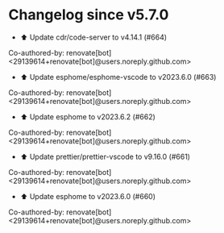 # Changelog since v5.7.0
- ⬆️ Update cdr/code-server to v4.14.1 (#664)

Co-authored-by: renovate[bot] <29139614+renovate[bot]@users.noreply.github.com> 
- ⬆️ Update esphome/esphome-vscode to v2023.6.0 (#663)

Co-authored-by: renovate[bot] <29139614+renovate[bot]@users.noreply.github.com> 
- ⬆️ Update esphome to v2023.6.2 (#662)

Co-authored-by: renovate[bot] <29139614+renovate[bot]@users.noreply.github.com> 
- ⬆️ Update prettier/prettier-vscode to v9.16.0 (#661)

Co-authored-by: renovate[bot] <29139614+renovate[bot]@users.noreply.github.com> 
- ⬆️ Update esphome to v2023.6.0 (#660)

Co-authored-by: renovate[bot] <29139614+renovate[bot]@users.noreply.github.com> 
